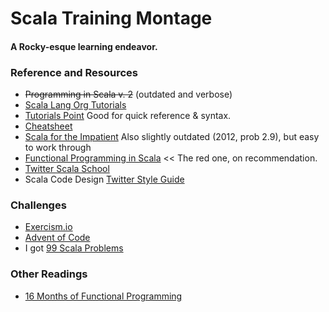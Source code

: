 # Scala Training Montage
#### A Rocky-esque learning endeavor.

### Reference and Resources
* ~~Programming in Scala v. 2~~ (outdated and verbose)
* [Scala Lang Org Tutorials](http://docs.scala-lang.org/tutorials/?_ga=1.77866771.664752429.1450049650)
* [Tutorials Point](http://www.tutorialspoint.com/scala/index.htm) Good for quick reference & syntax.
* [Cheatsheet](http://docs.scala-lang.org/cheatsheets/)
* [Scala for the Impatient](http://fileadmin.cs.lth.se/scala/scala-impatient.pdf) Also slightly outdated (2012, prob 2.9), but easy to work through
* [Functional Programming in Scala](http://file.allitebooks.com/20150627/Functional%20Programming%20in%20Scala.pdf) << The red one, on recommendation.
* [Twitter Scala School](https://twitter.github.io/scala_school/)
* Scala Code Design [Twitter Style Guide](http://twitter.github.io/effectivescala/)


### Challenges
* [Exercism.io](http://exercism.io/)
* [Advent of Code](http://adventofcode.com/)
* I got [99 Scala Problems](http://aperiodic.net/phil/scala/s-99/)

### Other Readings
* [16 Months of Functional Programming](http://www.vasinov.com/blog/16-months-of-functional-programming/)
